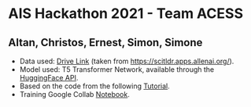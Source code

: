 # AIS Hackathon 2021 - Team ACESS
## Altan, Christos, Ernest, Simon, Simone

- Data used: [Drive Link](https://drive.google.com/drive/u/0/folders/189dPK7T-AUUEThUyyZqxNxTOahvL81aL) (taken from https://scitldr.apps.allenai.org/).  
- Model used: T5 Transformer Network, available through the [HuggingFace API](https://huggingface.co/t5-small).
- Based on the code from the following [Tutorial](https://colab.research.google.com/github/abhimishra91/transformers-tutorials/blob/master/transformers_summarization_wandb.ipynb).
- Training Google Collab [Notebook](https://colab.research.google.com/drive/1KIGUAdwfoA0tQeusQcRjGYRRCqJ1s9O4?usp=sharing).
